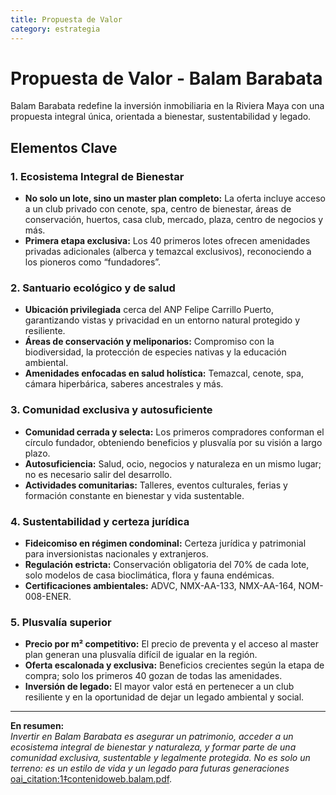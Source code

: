 ```yaml
---
title: Propuesta de Valor
category: estrategia
---
```


# Propuesta de Valor - Balam Barabata

Balam Barabata redefine la inversión inmobiliaria en la Riviera Maya con una propuesta integral única, orientada a bienestar, sustentabilidad y legado.

## Elementos Clave

### 1. Ecosistema Integral de Bienestar

- **No solo un lote, sino un master plan completo:** La oferta incluye acceso a un club privado con cenote, spa, centro de bienestar, áreas de conservación, huertos, casa club, mercado, plaza, centro de negocios y más.
- **Primera etapa exclusiva:** Los 40 primeros lotes ofrecen amenidades privadas adicionales (alberca y temazcal exclusivos), reconociendo a los pioneros como “fundadores”.

### 2. Santuario ecológico y de salud

- **Ubicación privilegiada** cerca del ANP Felipe Carrillo Puerto, garantizando vistas y privacidad en un entorno natural protegido y resiliente.
- **Áreas de conservación y meliponarios:** Compromiso con la biodiversidad, la protección de especies nativas y la educación ambiental.
- **Amenidades enfocadas en salud holística:** Temazcal, cenote, spa, cámara hiperbárica, saberes ancestrales y más.

### 3. Comunidad exclusiva y autosuficiente

- **Comunidad cerrada y selecta:** Los primeros compradores conforman el círculo fundador, obteniendo beneficios y plusvalía por su visión a largo plazo.
- **Autosuficiencia:** Salud, ocio, negocios y naturaleza en un mismo lugar; no es necesario salir del desarrollo.
- **Actividades comunitarias:** Talleres, eventos culturales, ferias y formación constante en bienestar y vida sustentable.

### 4. Sustentabilidad y certeza jurídica

- **Fideicomiso en régimen condominal:** Certeza jurídica y patrimonial para inversionistas nacionales y extranjeros.
- **Regulación estricta:** Conservación obligatoria del 70% de cada lote, solo modelos de casa bioclimática, flora y fauna endémicas.
- **Certificaciones ambientales:** ADVC, NMX-AA-133, NMX-AA-164, NOM-008-ENER.

### 5. Plusvalía superior

- **Precio por m² competitivo:** El precio de preventa y el acceso al master plan generan una plusvalía difícil de igualar en la región.
- **Oferta escalonada y exclusiva:** Beneficios crecientes según la etapa de compra; solo los primeros 40 gozan de todas las amenidades.
- **Inversión de legado:** El mayor valor está en pertenecer a un club resiliente y en la oportunidad de dejar un legado ambiental y social.

---

**En resumen:**  
*Invertir en Balam Barabata es asegurar un patrimonio, acceder a un ecosistema integral de bienestar y naturaleza, y formar parte de una comunidad exclusiva, sustentable y legalmente protegida. No es solo un terreno: es un estilo de vida y un legado para futuras generaciones* [oai_citation:1‡contenidoweb.balam.pdf](file-service://file-Dntgqp1TwFV1NSRoGXYALc).
